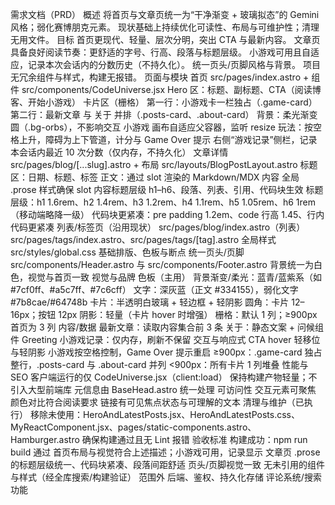 需求文档（PRD）
概述
    将首页与文章页统一为“干净渐变 + 玻璃拟态”的 Gemini 风格；弱化赛博朋克元素。
    现状基础上持续优化可读性、布局与可维护性；清理无用文件。
目标
    首页更现代、轻量、层次分明，突出 CTA 与最新内容。
    文章页具备良好阅读节奏：更舒适的字号、行高、段落与标题层级。
    小游戏可用且自适应，记录本次会话内的分数历史（不持久化）。
    统一页头/页脚风格与背景。
    项目无冗余组件与样式，构建无报错。
页面与模块
    首页 src/pages/index.astro + 组件 src/components/CodeUniverse.jsx
        Hero 区：标题、副标题、CTA（阅读博客、开始小游戏）
        卡片区（栅格）
        第一行：小游戏卡一栏独占（.game-card）
        第二行：最新文章 与 关于 并排（.posts-card、.about-card）
    背景：柔光渐变圆（.bg-orbs），不影响交互
    小游戏
        画布自适应父容器，监听 resize
        玩法：按空格上升，障碍为上下管道，计分与 Game Over 提示
        右侧“游戏记录”侧栏，记录本会话内最近 10 次分数（仅内存，不持久化）
文章详情 src/pages/blog/[...slug].astro + 布局 src/layouts/BlogPostLayout.astro
    标题区：日期、标题、标签
    正文：通过 slot 渲染的 Markdown/MDX 内容
    全局 .prose 样式确保 slot 内容标题层级 h1–h6、段落、列表、引用、代码块生效
    标题层级：h1 1.6rem、h2 1.4rem、h3 1.2rem、h4 1.1rem、h5 1.05rem、h6 1rem（移动端略降一级）
    代码块更紧凑：pre padding 1.2em、code 行高 1.45、行内代码更紧凑
列表/标签页（沿用现状）
    src/pages/blog/index.astro（列表）
    src/pages/tags/index.astro、src/pages/tags/[tag].astro
全局样式 src/styles/global.css
    基础排版、色板与断点
统一页头/页脚
    src/components/Header.astro 与 src/components/Footer.astro 背景统一为白色，视觉与首页一致
视觉与品牌
    色板（主用）
        背景渐变/柔光：蓝青/蓝紫系（如 #7cf0ff、#a5c7ff、#7c6cff）
        文字：深灰蓝（正文 #334155），弱化文字 #7b8cae/#64748b
        卡片：半透明白玻璃 + 轻边框 + 轻阴影
    圆角：卡片 12–16px；按钮 12px
    阴影：轻量（卡片 hover 时增强）
    栅格：默认 1 列；≥900px 首页为 3 列
内容/数据
    最新文章：读取内容集合前 3 条
    关于：静态文案 + 问候组件 Greeting
    小游戏记录：仅内存，刷新不保留
交互与响应式
    CTA hover 轻移位与轻阴影
    小游戏按空格控制，Game Over 提示重启
    ≥900px：.game-card 独占整行，.posts-card 与 .about-card 并列
    <900px：所有卡片 1 列堆叠
性能与 SEO
    客户端运行的仅 CodeUniverse.jsx（client:load）
    保持构建产物轻量；不引入大型前端库
    元信息由 BaseHead.astro 统一处理
可访问性
    交互元素可聚焦
    颜色对比符合阅读要求
    链接有可见焦点状态与可理解的文本
清理与维护（已执行）
    移除未使用：HeroAndLatestPosts.jsx、HeroAndLatestPosts.css、MyReactComponent.jsx、pages/static-components.astro、Hamburger.astro
    确保构建通过且无 Lint 报错
验收标准
    构建成功：npm run build 通过
    首页布局与视觉符合上述描述；小游戏可用，记录显示
    文章页 .prose 的标题层级统一、代码块紧凑、段落间距舒适
    页头/页脚视觉一致
    无未引用的组件与样式（经全库搜索/构建验证）
范围外
    后端、鉴权、持久化存储
    评论系统/搜索功能